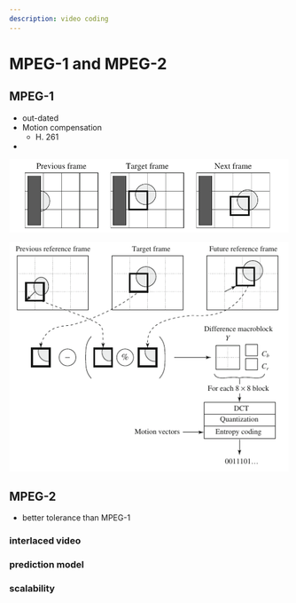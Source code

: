 ```yaml
---
description: video coding
---
```


# MPEG-1 and MPEG-2

## MPEG-1

* out-dated
* Motion compensation
  * H. 261
* 
![bi-direction search](../.gitbook/assets/image%20%2836%29.png)

![% in figure is represented as &quot;average&quot;](../.gitbook/assets/image%20%2818%29.png)

## MPEG-2

* better tolerance than MPEG-1

### interlaced video

### prediction model

### scalability





